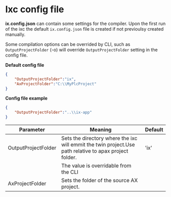 # Ixc config file

**ix.config.json** can contain some settings for the compiler. Upon the first run of the ixc the default `ix.config.json` file is created if not previoulsy created manually.

Some compilation options can be overrided by CLI, such as `OutputProjectFolder` (-o) will override `OutputProjectFolder` setting in the config file.


**Default config file**

~~~json
{
    "OutputProjectFolder":"ix",
    "AxProjectFolder":"C:\\MyPlcProject"
}
~~~

**Config file example**

~~~json
{
    "OutputProjectFolder":"..\\ix-app"
}
~~~

|      Parameter      |                                                Meaning                                                 | Default |
| ------------------- | ------------------------------------------------------------------------------------------------------ | ------- |
| OutputProjectFolder | Sets the directory where the ixc will emmit the twin project.Use path relative to apax project folder. | 'ix'    |
|                     | The value is overridable from the CLI                                                                  |         |
| AxProjectFolder     | Sets the folder of the source AX project.                                                              |         |


